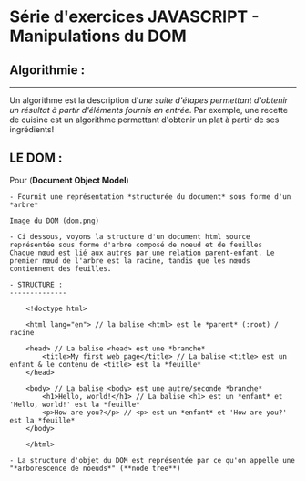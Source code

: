 # Série d'exercices JAVASCRIPT - Manipulations du DOM

## Algorithmie :
----------------
Un algorithme est la description d'*une suite d'étapes permettant d'obtenir un résultat à partir d'éléments fournis en entrée*.
Par exemple, une recette de cuisine est un algorithme permettant d'obtenir un plat à partir de ses ingrédients!

## LE DOM : 
Pour (**Document Object Model**)

    - Fournit une représentation *structurée du document* sous forme d'un *arbre*

    Image du DOM (dom.png)

    - Ci dessous, voyons la structure d'un document html source représentée sous forme d'arbre composé de noeud et de feuilles
    Chaque nœud est lié aux autres par une relation parent-enfant. Le premier nœud de l'arbre est la racine, tandis que les nœuds contiennent des feuilles.

    - STRUCTURE : 
    --------------

        <!doctype html>

        <html lang="en"> // la balise <html> est le *parent* (:root) / racine

        <head> // La balise <head> est une *branche*
            <title>My first web page</title> // La balise <title> est un enfant & le contenu de <title> est la *feuille*
        </head>

        <body> // La balise <body> est une autre/seconde *branche*
            <h1>Hello, world!</h1> // La balise <h1> est un *enfant* et 'Hello, world!' est la *feuille* 
            <p>How are you?</p> // <p> est un *enfant* et 'How are you?' est la *feuille*
        </body>

        </html>

    - La structure d'objet du DOM est représentée par ce qu'on appelle une "*arborescence de noeuds*" (**node tree**)